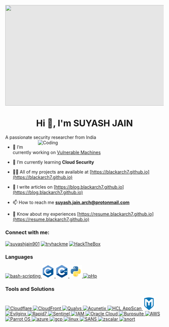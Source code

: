 <img style="display: block;-webkit-user-select: none;margin: auto;cursor: zoom-out;background-color: hsl(0, 0%, 90%);"
 src="https://cms.makerobos.com/media/uploads/froala_editor/images/CHATBOT_RPA_Optimized.gif" width="1600" height="320">
<h1 align="center">Hi 👋, I'm SUYASH JAIN</h1
<h3 align="center">A passionate security researcher from India</h3>
<img align="right" alt="Coding" width="400" src="https://c.tenor.com/GfSX-u7VGM4AAAAC/coding.gif">

- 🔭 I’m currently working on [Vulnerable Machines](https://blog.blackarch7.github.io)

- 🌱 I’m currently learning **Cloud Security**

- 👨‍💻 All of my projects are available at [https://blackarch7.github.io](https://blackarch7.github.io)

- 📝 I write articles on [https://blog.blackarch7.github.io](https://blog.blackarch7.github.io)

- 📫 How to reach me **suyash.jain.arch@protonmail.com**

- 📄 Know about my experiences [https://resume.blackarch7.github.io](https://resume.blackarch7.github.io)

<h3 align="left">Connect with me:</h3>
<p align="left">
 <a href="https://linkedin.com/in/suyashjain901" target="blank"><img align="center" src="https://raw.githubusercontent.com/rahuldkjain/github-profile-readme-generator/master/src/images/icons/Social/linked-in-alt.svg" alt="suyashjain901" height="30" width="40" /></a>
 <a href="https://tryhackme.com/p/archerysec07" target="blank"><img align="center" src="https://ciaconference.com/ymeeltuk/2020/11/the-ciacon.png" alt="tryhackme" height="30" width="40" /></a>
 <a href="" target="blank"><img align="center" src="https://media.glassdoor.com/sql/3278909/hack-the-box-squarelogo-1593684696335.png" alt="HackTheBox" height="30" width="40" /></a>

</p>

<h3 align="left">Languages</h3>
<p align="left"> 
<a href="" target="_blank" rel="noreferrer"> <img src="https://img.icons8.com/color/344/bash.png" alt="bash-scripting" width="40" height="40"/> </a> 
<a href="" target="_blank" rel="noreferrer"> <img src="https://raw.githubusercontent.com/devicons/devicon/master/icons/c/c-original.svg" alt="c" width="40" height="40"/> </a> 
<a href="" target="_blank" rel="noreferrer"> <img src="https://raw.githubusercontent.com/devicons/devicon/master/icons/cplusplus/cplusplus-original.svg" alt="cplusplus" width="40" height="40"/> </a>  
<a href="" target="_blank" rel="noreferrer"> <img src="https://raw.githubusercontent.com/devicons/devicon/master/icons/python/python-original.svg" alt="python" width="40" height="40"/> </a> 
<a href="" target="_blank" rel="noreferrer"> <img src="https://th.bing.com/th/id/R.13071c9ba8301bd5fbde5858f918fda8?rik=HiArLRDb%2fCzMkA&riu=http%3a%2f%2fpngimg.com%2fuploads%2fphp%2fphp_PNG26.png&ehk=mjXRVhsLtsYrYbJCdumY6SHlSl6JGJ8NH3wz%2bTYy2CA%3d&risl=&pid=ImgRaw&r=0" alt="pHp" width="40" height="40"/> </a> 
</p>


<h3 align="left">Tools and Solutions</h3>
<p align="left"> 
<a href="" target="_blank" rel="noreferrer" > <img src="https://img.icons8.com/color/344/cloudflare.png" alt="Cloudflare" width="40" height="40" /> </a> 
<a href="" target="_blank" rel="noreferrer" background-color: #ffffff;> <img src="https://www.metaltoad.com/sites/default/files/styles/large_personal_photo_870x500_/public/2020-05/aws-cloudfront-logo-blog-header.png?itok=--W8Bjls" alt="CloudFront" width="40" height="40"/> </a> 
<a href="" target="_blank" rel="noreferrer"> <img src="https://pbs.twimg.com/profile_images/889206171864903680/GkZz0T6s_400x400.jpg" alt="Qualys" width="40" height="40"/> </a> 
<a href="" target="_blank" rel="noreferrer"> <img src="https://encrypted-tbn0.gstatic.com/images?q=tbn:ANd9GcQzuHxbAizbSDvl7cFDq-YfwwT9dcrpbQeTrTMR9gjRXw&s" alt="Acunetix" width="40" height="40"/> </a> 
<a href="" target="_blank" rel="noreferrer"> <img src="https://encrypted-tbn0.gstatic.com/images?q=tbn:ANd9GcTutMF0i46RYg3e9PmodZyvvxiRIcTFfXBCvcORvuHKAQ&s" alt="HCL AppScan" width="40" height="40"/> </a> 
<a href="" target="_blank" rel="noreferrer"> <img src="https://raw.githubusercontent.com/rapid7/metasploit-framework/master/lib/msf/core/web_services/public/favicon.ico" alt="Metasploit" width="40" height="40"/> </a> 
<a href="" target="_blank" rel="noreferrer"> <img src="https://breakdev.org/content/images/size/w600/2018/11/evilginx_blog_title_xmas.jpg" alt="Evilginx" width="40" height="40"/> </a> 
<a href="" target="_blank" rel="noreferrer"> <img src="https://www.nuget.org/profiles/Rapid7/avatar?imageSize=512" alt="Rapid7" width="40" height="40"/> </a>
<a href="" target="_blank" rel="noreferrer"> <img src="https://techcommunity.microsoft.com/t5/image/serverpage/image-id/334626i19EB833BB42CF8BB/image-size/large?v=v2&px=999" alt="Sentinel" width="40" height="40"/> </a>
<a href="" target="_blank" rel="noreferrer"> <img src="https://www.pngitem.com/pimgs/m/152-1522254_aws-iam-logo-hd-png-download.png" alt="IAM" width="40" height="40"/> </a>
<a href="" target="_blank" rel="noreferrer"> <img src="https://encrypted-tbn0.gstatic.com/images?q=tbn:ANd9GcRcVRbbUrroepGxv7VpnWNUdKDzh8qFI7sWqGipp09r1g&s" alt="Oracle Cloud" width="40" height="40"/> </a> 
<a href="" target="_blank" rel="noreferrer"> <img src="https://www.kali.org/tools/burpsuite/images/burpsuite-logo.svg" alt="Burpsuite" width="40" height="40"/> </a>
<a href="" target="_blank" rel="noreferrer"> <img src="https://encrypted-tbn0.gstatic.com/images?q=tbn:ANd9GcTofqRu5h6uWst0DLqvzrtn82nyGxHtVotzxLdfRCqsnA&s" alt="AWS" width="40" height="40"/> </a> 
<a href="" target="_blank" rel="noreferrer"> <img src="https://upload.wikimedia.org/wikipedia/commons/thumb/4/45/Parrot_Logo.png/506px-Parrot_Logo.png" alt="Parrot OS" width="40" height="40"/> </a> 
<a href="" target="_blank" rel="noreferrer"> <img src="https://www.vectorlogo.zone/logos/microsoft_azure/microsoft_azure-icon.svg" alt="azure" width="40" height="40"/> </a> 
<a href="" target="_blank" rel="noreferrer"> <img src="https://www.vectorlogo.zone/logos/google_cloud/google_cloud-icon.svg" alt="gcp" width="40" height="40"/> </a> 
<a href="" target="_blank" rel="noreferrer"> <img src="https://upload.wikimedia.org/wikipedia/commons/thumb/2/2b/Kali-dragon-icon.svg/2048px-Kali-dragon-icon.svg.png" alt="linux" width="40" height="40"/> </a> 
<a href="" target="_blank" rel="noreferrer"> <img src="https://www.threatblockr.com/wp-content/uploads/sans_logo-2.jpg" alt="SANS" width="40" height="40"/> </a> 
<a href="" target="_blank" rel="noreferrer"> <img src="https://www.tech-wiki.net/images/2/29/Zscaler_logo.png" alt="zscalar" width="40" height="40"/> </a> 
<a href="" target="_blank" rel="noreferrer"> <img src="https://th.bing.com/th/id/OIP.wHAWPTKTQDAtIKBJzN1L1AAAAA?pid=ImgDet&w=338&h=338&rs=1" alt="snort" width="40" height="40"/> </a>
